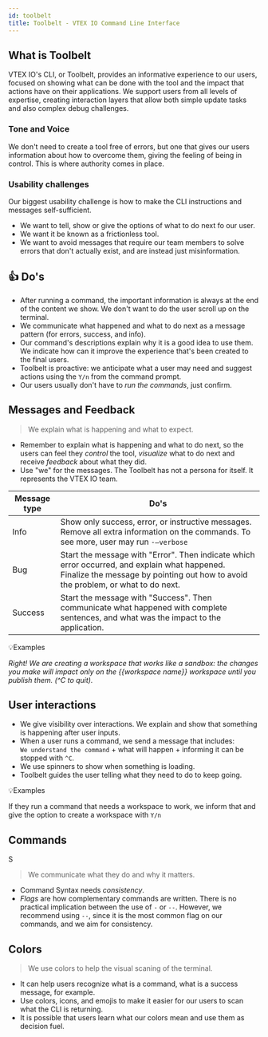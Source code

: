 ```yaml
---
id: toolbelt
title: Toolbelt - VTEX IO Command Line Interface
---
```


## What is Toolbelt

VTEX IO's CLI, or Toolbelt, provides an informative experience to our users, focused on showing what can be done with the tool and the impact that actions have on their applications. We support users from all levels of expertise, creating interaction layers that allow both simple update tasks and also complex debug challenges. 


### Tone and Voice

We don't need to create a tool free of errors, but one that gives our users information about how to overcome them, giving the feeling of being in control. This is where authority comes in place. 


### Usability challenges

Our biggest usability challenge is how to make the CLI instructions and messages self-sufficient. 

- We want to tell, show or give the options of what to do next fo our user.
- We want it be known as a frictionless tool.
- We want to avoid messages that require our team members to solve errors that don't actually exist, and are instead just misinformation.


## 👍 Do's 

- After running a command, the important information is always at the end of the content we show. We don't want to do the user scroll up on the terminal.
- We communicate what happened and what to do next as a message pattern (for errors, success, and info).
- Our command's descriptions explain why it is a good idea to use them. We indicate how can it improve the experience that's been created to the final users.
- Toolbelt is proactive: we anticipate what a user may need and suggest actions using the `Y/n` from the command prompt. 
- Our users usually don't have to *run the commands*, just confirm.


## Messages and Feedback

> We explain what is happening and what to expect.

- Remember to explain what is happening and what to do next, so the users can feel they *control* the tool, *visualize* what to do next and receive *feedback* about what they did. 
- Use "we" for the messages. The Toolbelt has not a persona for itself. It represents the VTEX IO team.

| Message type | Do's                                                                                                                                |
|--------------|-------------------------------------------------------------------------------------------------------------------------------------|
| Info         | Show only success, error, or instructive messages. Remove all extra information on the commands. To see more, user may run `-—verbose` |
| Bug          | Start the message with "Error". Then indicate which error occurred, and explain what happened. Finalize the message by pointing out how to avoid the problem, or what to do next.   |
| Success      | Start the message with "Success". Then communicate what happened with complete sentences, and what was the impact to the application.              |

💡Examples   

*Right! We are creating a workspace that works like a sandbox: the changes you make will impact only on the {{workspace name}} workspace until you publish them. (^C to quit).* 


## User interactions

- We give visibility over interactions. We explain and show that something is happening after user inputs.
- When a user runs a command, we send a message that includes:   
`We understand the command` +  what will happen + informing it can be stopped with `^C`.   
- We use spinners to show when something is loading.  
- Toolbelt guides the user telling what they need to do to keep going.  


💡Examples  

If they run a command that needs a workspace to work, we inform that and give the option to create a workspace with `Y/n` 


 ## Commands
S
 > We communicate what they do and why it matters.

- Command Syntax needs *consistency*.
- *Flags* are how complementary commands are written.
There is no practical implication between the use of `-` or `--`. However, we recommend using `--`, since it is the most common flag on our commands, and we aim for consistency.


## Colors 

> We use colors to help the visual scaning of the terminal.

- It can help users recognize what is a command, what is a success message, for example.  
- Use colors, icons, and emojis to make it easier for our users to scan what the CLI is returning.   
- It is possible that users learn what our colors mean and use them as decision fuel.  



